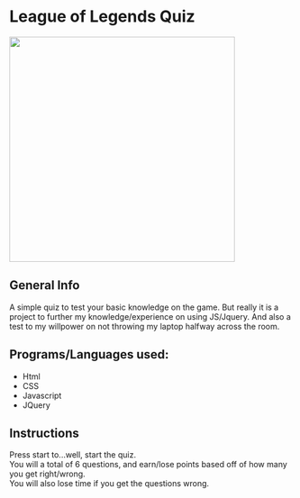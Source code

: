 # League of Legends Quiz

<img src="https://vignette.wikia.nocookie.net/logopedia/images/8/86/League_of_legends_logo_transparent.png"
    width="400px">
    

## General Info

A simple quiz to test your basic knowledge on the game. 
But really it is a project to further my knowledge/experience on using JS/Jquery.
And also a test to my willpower on not throwing my laptop halfway across the room.

## Programs/Languages used:

* Html
* CSS
* Javascript
* JQuery

## Instructions

Press start to...well, start the quiz. 
<br>
You will a total of 6 questions, and earn/lose
points based off of how many you get right/wrong. 
<br>
You will also lose time if you get the questions wrong.


